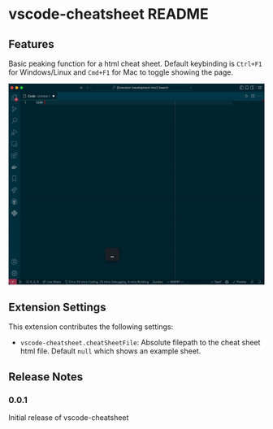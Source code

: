 # vscode-cheatsheet README

## Features

Basic peaking function for a html cheat sheet. Default keybinding is `Ctrl+F1`
for Windows/Linux and `Cmd+F1` for Mac to toggle showing the page.

![Demo](images/demo.gif)

## Extension Settings

This extension contributes the following settings:

* `vscode-cheatsheet.cheatSheetFile`: Absolute filepath to the cheat sheet html
  file. Default `null` which shows an example sheet.

## Release Notes

### 0.0.1

Initial release of vscode-cheatsheet
